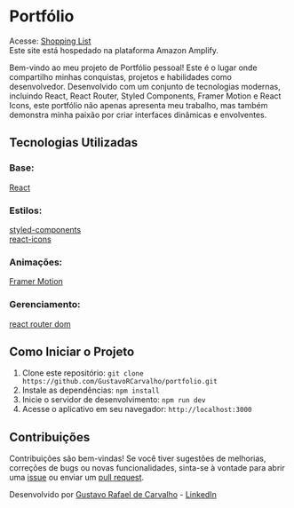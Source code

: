 # Portfólio

Acesse: [Shopping List](https://shopping-list.xn--gustavocarvalhoportflio-pjc.com.br/list/lista%201) <br />
Este site está hospedado na plataforma Amazon Amplify.

Bem-vindo ao meu projeto de Portfólio pessoal! Este é o lugar onde compartilho minhas conquistas, projetos e habilidades como desenvolvedor. Desenvolvido com um conjunto de tecnologias modernas, incluindo React, React Router, Styled Components, Framer Motion e React Icons, este portfólio não apenas apresenta meu trabalho, mas também demonstra minha paixão por criar interfaces dinâmicas e envolventes.

## Tecnologias Utilizadas

### Base: 

[React](https://github.com/facebook/react) <br />

### Estilos:

[styled-components](https://github.com/styled-components/styled-components) <br />
[react-icons](https://github.com/react-icons/react-icons) <br />

### Animações:
[Framer Motion](https://github.com/framer/motion) <br />

### Gerenciamento:

[react router dom](https://github.com/remix-run/react-router) <br />

## Como Iniciar o Projeto

1. Clone este repositório: `git clone https://github.com/GustavoRCarvalho/portfolio.git`
2. Instale as dependências: `npm install`
3. Inicie o servidor de desenvolvimento: `npm run dev`
4. Acesse o aplicativo em seu navegador: `http://localhost:3000`

## Contribuições

Contribuições são bem-vindas! Se você tiver sugestões de melhorias, correções de bugs ou novas funcionalidades, sinta-se à vontade para abrir uma [issue](https://github.com/GustavoRCarvalho/portfolio/issues) ou enviar um [pull request](https://github.com/GustavoRCarvalho/portfolio/pulls).

Desenvolvido por [Gustavo Rafael de Carvalho](https://github.com/GustavoRCarvalho) - [LinkedIn](https://www.linkedin.com/in/gustavo-carvalho-0/)
